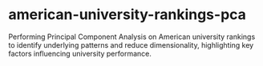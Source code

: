 # american-university-rankings-pca
Performing Principal Component Analysis on American university rankings to identify underlying patterns and reduce dimensionality, highlighting key factors influencing university performance.

